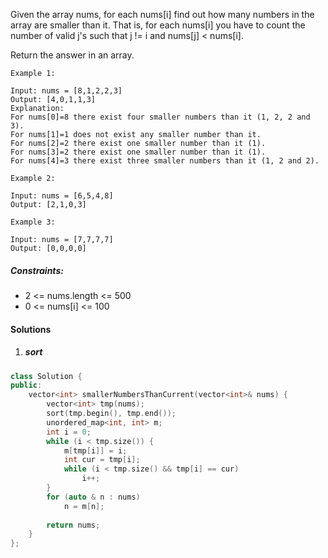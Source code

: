 Given the array nums, for each nums[i] find out how many numbers in the array are smaller than it. That is, for each nums[i] you have to count the number of valid j's such that j != i and nums[j] < nums[i].

Return the answer in an array.

 

```
Example 1:

Input: nums = [8,1,2,2,3]
Output: [4,0,1,1,3]
Explanation: 
For nums[0]=8 there exist four smaller numbers than it (1, 2, 2 and 3). 
For nums[1]=1 does not exist any smaller number than it.
For nums[2]=2 there exist one smaller number than it (1). 
For nums[3]=2 there exist one smaller number than it (1). 
For nums[4]=3 there exist three smaller numbers than it (1, 2 and 2).

Example 2:

Input: nums = [6,5,4,8]
Output: [2,1,0,3]

Example 3:

Input: nums = [7,7,7,7]
Output: [0,0,0,0]
```

 

##### Constraints:

-    2 <= nums.length <= 500
-    0 <= nums[i] <= 100

#### Solutions


1. ##### sort

```c++
class Solution {
public:
    vector<int> smallerNumbersThanCurrent(vector<int>& nums) {
        vector<int> tmp(nums);
        sort(tmp.begin(), tmp.end());
        unordered_map<int, int> m;
        int i = 0;
        while (i < tmp.size()) {
            m[tmp[i]] = i;
            int cur = tmp[i];
            while (i < tmp.size() && tmp[i] == cur)
                i++;
        }
        for (auto & n : nums)
            n = m[n];
        
        return nums;
    }
};
```